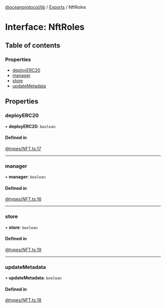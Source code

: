 [@oceanprotocol/lib](../README.md) / [Exports](../modules.md) / NftRoles

# Interface: NftRoles

## Table of contents

### Properties

- [deployERC20](NftRoles.md#deployerc20)
- [manager](NftRoles.md#manager)
- [store](NftRoles.md#store)
- [updateMetadata](NftRoles.md#updatemetadata)

## Properties

### deployERC20

• **deployERC20**: `boolean`

#### Defined in

[@types/NFT.ts:17](https://github.com/oceanprotocol/ocean.js/blob/c99bc5c6/src/@types/NFT.ts#L17)

___

### manager

• **manager**: `boolean`

#### Defined in

[@types/NFT.ts:16](https://github.com/oceanprotocol/ocean.js/blob/c99bc5c6/src/@types/NFT.ts#L16)

___

### store

• **store**: `boolean`

#### Defined in

[@types/NFT.ts:19](https://github.com/oceanprotocol/ocean.js/blob/c99bc5c6/src/@types/NFT.ts#L19)

___

### updateMetadata

• **updateMetadata**: `boolean`

#### Defined in

[@types/NFT.ts:18](https://github.com/oceanprotocol/ocean.js/blob/c99bc5c6/src/@types/NFT.ts#L18)
